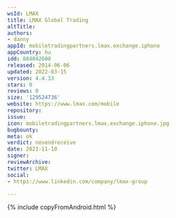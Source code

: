 ```yaml
---
wsId: LMAX
title: LMAX Global Trading
altTitle: 
authors:
- danny
appId: mobiletradingpartners.lmax.exchange.iphone
appCountry: hu
idd: 884042608
released: 2014-06-06
updated: 2022-03-15
version: 4.4.33
stars: 0
reviews: 0
size: '129524736'
website: https://www.lmax.com/mobile
repository: 
issue: 
icon: mobiletradingpartners.lmax.exchange.iphone.jpg
bugbounty: 
meta: ok
verdict: nosendreceive
date: 2021-11-10
signer: 
reviewArchive: 
twitter: LMAX
social:
- https://www.linkedin.com/company/lmax-group

---
```


{% include copyFromAndroid.html %}
